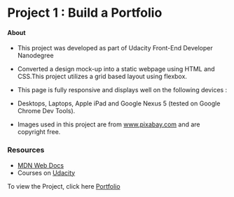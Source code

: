  # Project 1 : Build a Portfolio 

 #### About 
 
* This project was developed as part of Udacity Front-End Developer Nanodegree 

* Converted a design mock-up into a static webpage using HTML and CSS.This project utilizes a grid based layout using flexbox.

* This page is fully responsive and displays well on the following devices : 

* Desktops, Laptops, Apple iPad and Google Nexus 5 (tested on Google Chrome Dev Tools).

* Images used in this project are from www.pixabay.com and are copyright free.

 ### Resources
 
  * [MDN Web Docs](https://developer.mozilla.org/en-US/docs/Web/CSS/Shorthand_properties)
  * Courses on [Udacity](https://www.udacity.com/)
  
To view the Project, click here [Portfolio](https://faazaah.github.io/Portfolio/)

